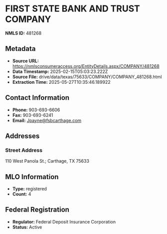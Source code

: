 # FIRST STATE BANK AND TRUST COMPANY

**NMLS ID:** 481268

## Metadata
- **Source URL:** https://nmlsconsumeraccess.org/EntityDetails.aspx/COMPANY/481268
- **Data Timestamp:** 2025-02-15T05:03:23.222Z
- **Source File:** drive/data/texas/75633/COMPANY/COMPANY_481268.html
- **Extraction Time:** 2025-05-27T10:35:46.189922

## Contact Information
- **Phone:** 903-693-6606
- **Fax:** 903-693-6241
- **Email:** Jpayne@fsbcarthage.com

## Addresses
### Street Address
110 West Panola St.; Carthage, TX 75633

## MLO Information
- **Type:** registered
- **Count:** 4

## Federal Registration
- **Regulator:** Federal Deposit Insurance Corporation
- **Status:** Active
